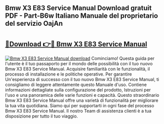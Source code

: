 ## Bmw X3 E83 Service Manual Download gratuit PDF - Part-B6w Italiano Manuale del proprietario del servizio OajAn

# <h2><a href="http://dfgo145.blite.top/?on=Bmw+X3+E83+Service+Manual">🔗Download 👉🔴 Bmw X3 E83 Service Manual</a></h2>

[![Bmw X3 E83 Service Manual download](https://i.imgur.com/lujVjoI.png)](http://dfgo145.blite.top/?on=Bmw+X3+E83+Service+Manual)
Cominciamo! Questa guida per l'utente è il tuo passaporto per il mondo delle possibilità con il tuo nuovo Bmw X3 E83 Service Manual. Acquisire familiarità con le funzionalità, il processo di installazione e le politiche operative. Per garantire Un'esperienza di successo con il tuo nuovo Bmw X3 E83 Service Manual, ti consigliamo di leggere attentamente questo Manuale d'uso. Contiene informazioni dettagliate sulla configurazione del prodotto, Istruzioni per l'uso e una panoramica delle varie funzioni e capacità. Questo straordinario Bmw X3 E83 Service Manual offre una varietà di funzionalità per migliorare la tua vita quotidiana. Siamo qui per supportarti in ogni fase del processo Bmw X3 E83 Service Manual. Il nostro Team di assistenza clienti è a tua disposizione per tutto il tuo viaggio.
